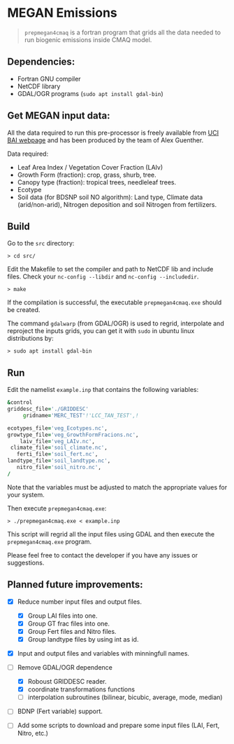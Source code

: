 # MEGAN Emissions

> `prepmegan4cmaq` is a fortran program that grids all the data needed to run biogenic emissions inside CMAQ model.

## Dependencies:
 +  Fortran GNU compiler
 +  NetCDF library
 +  GDAL/OGR programs (`sudo apt install gdal-bin`)

## Get MEGAN input data:

All the data required to run this pre-processor is freely available from [UCI BAI webpage](https://bai.ess.uci.edu/megan/data-and-code/) and has been produced by the team of Alex Guenther.

Data required:
+ Leaf Area Index / Vegetation Cover Fraction (LAIv)
+ Growth Form (fraction): crop, grass, shurb, tree.
+ Canopy type (fraction): tropical trees, needleleaf trees.
+ Ecotype
+ Soil data (for BDSNP soil NO algorithm): Land type, Climate data (arid/non-arid), Nitrogen deposition and soil Nitrogen from fertilizers.

## Build
Go to the ``src`` directory:

`> cd src/`

Edit the Makefile to set the compiler and path to NetCDF lib and include files. Check your `nc-config --libdir` and `nc-config --includedir`.

`> make`

If the compilation is successful, the executable `prepmegan4cmaq.exe` should be created.

The command `gdalwarp` (from GDAL/OGR) is used to regrid, interpolate and reproject the inputs grids, you can get it with `sudo` in ubuntu linux distributions by:

`> sudo apt install gdal-bin`

## Run

Edit the namelist `example.inp` that contains the following variables:

```fortran
&control
griddesc_file='./GRIDDESC'
     gridname='MERC_TEST'!'LCC_TAN_TEST',!

ecotypes_file='veg_Ecotypes.nc',
growtype_file='veg_GrowthFormFracions.nc',
    laiv_file='veg_LAIv.nc',
 climate_file='soil_climate.nc',
   ferti_file='soil_fert.nc',
landtype_file='soil_landtype.nc',
   nitro_file='soil_nitro.nc',
/
```

Note that the variables must be adjusted to match the appropriate values for your system.

Then execute `prepmegan4cmaq.exe`:

`> ./prepmegan4cmaq.exe < example.inp` 

This script will regrid all the input files using GDAL and then execute the `prepmegan4cmaq.exe` program.

Please feel free to contact the developer if you have any issues or suggestions.


## Planned future improvements:

 + [x] Reduce number input files and output files. 
   - [x] Group LAI files into one.
   - [x] Group GT frac files into one.
   - [x] Group Fert files and Nitro files.
   - [x] Group landtype files by using int as id. 
 + [x] Input and output files and variables with minningfull names.
 + [ ] Remove GDAL/OGR dependence 
   - [x] Roboust GRIDDESC reader.
   - [x] coordinate transformations functions
   - [ ] interpolation subroutines (bilinear, bicubic, average, mode, median)
 + [ ] BDNP (Fert variable) support.
 + [ ] Add some scripts to download and prepare some input files (LAI, Fert, Nitro, etc.)

